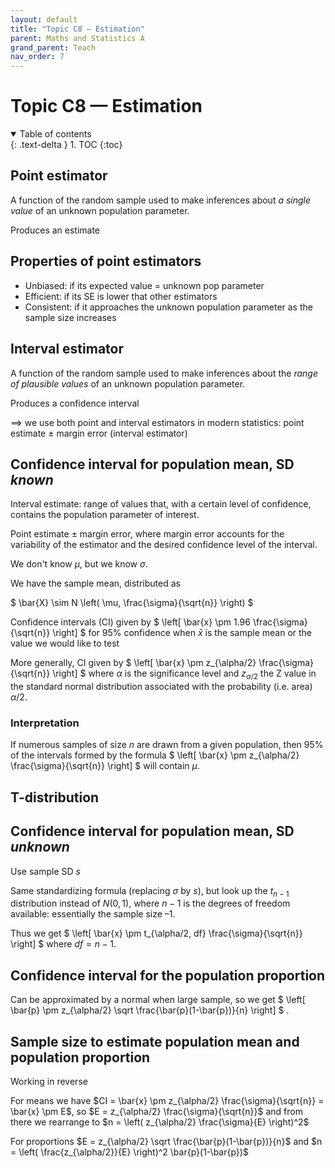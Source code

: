 ```yaml
---
layout: default
title: "Topic C8 — Estimation"
parent: Maths and Statistics A
grand_parent: Teach
nav_order: 7
---
```


# Topic C8 — Estimation

<details open markdown="block">
  <summary>
    Table of contents
  </summary>
  {: .text-delta }
1. TOC
{:toc}
</details>

## Point estimator

A function of the random sample used to make inferences about *a single value* of an unknown population parameter. 

Produces an estimate

## Properties of point estimators

- Unbiased: if its expected value = unknown pop parameter
- Efficient: if its SE is lower that other estimators
- Consistent: if it approaches the unknown population parameter as the sample size increases

## Interval estimator

A function of the random sample used to make inferences about the *range of plausible values* of an unknown population parameter. 

Produces a confidence interval

⟹ we use both point and interval estimators in modern statistics: point estimate ± margin error (interval estimator)

## Confidence interval for population mean, SD *known*

Interval estimate: range of values that, with a certain level of confidence, contains the population parameter of interest.

Point estimate ± margin error, where margin error accounts for the variability of the estimator and the desired confidence level of the interval.

We don't know $\mu$, but we know $\sigma$.

We have the sample mean, distributed as

$ \bar{X} \sim N \left( \mu, \frac{\sigma}{\sqrt{n}} \right) $

Confidence intervals (CI) given by $ \left[ \bar{x} \pm 1.96 \frac{\sigma}{\sqrt{n}} \right] $ for 95% confidence when $\bar{x}$ is the sample mean or the value we would like to test

More generally, CI given by $ \left[ \bar{x} \pm z_{\alpha/2} \frac{\sigma}{\sqrt{n}} \right] $ where $\alpha$ is the significance level and $z_{\alpha/2}$ the Z value in the standard normal distribution associated with the probability (i.e. area) $\alpha/2$.

### Interpretation

If numerous samples of size *n* are drawn from a given population, then 95% of the intervals formed by the formula $ \left[ \bar{x} \pm z_{\alpha/2} \frac{\sigma}{\sqrt{n}} \right] $ will contain $\mu$.

## T-distribution

## Confidence interval for population mean, SD *unknown*

Use sample SD $s$ 

Same standardizing formula (replacing $\sigma$ by $s$), but look up the $t_{n-1}$ distribution instead of $N(0,1)$, where $n-1$ is the degrees of freedom available: essentially the sample size –1.

Thus we get $ \left[ \bar{x} \pm t_{\alpha/2, df} \frac{\sigma}{\sqrt{n}} \right] $ where $df=n-1$.

## Confidence interval for the population proportion

Can be approximated by a normal when large sample, so we get $ \left[ \bar{p} \pm z_{\alpha/2} \sqrt \frac{\bar{p}(1-\bar{p})}{n} \right] $ .

## Sample size to estimate population mean and population proportion

Working in reverse

For means we have $CI = \bar{x} \pm z_{\alpha/2} \frac{\sigma}{\sqrt{n}} =  \bar{x} \pm E$, so $E = z_{\alpha/2} \frac{\sigma}{\sqrt{n}}$ and from there we rearrange to $n = \left( z_{\alpha/2} \frac{\sigma}{E} \right)^2$

For proportions $E = z_{\alpha/2} \sqrt \frac{\bar{p}(1-\bar{p})}{n}$  and $n = \left( \frac{z_{\alpha/2}}{E} \right)^2 \bar{p}(1-\bar{p})$

